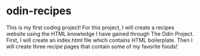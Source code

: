 # odin-recipes
This is my first coding project!
For this project, I will create a recipes website using the HTML knowledge I have gained through The Odin Project. First, I will create an index.html file which contains HTML boilerplate. Then I will create three recipe pages that contain some of my favorite foods!